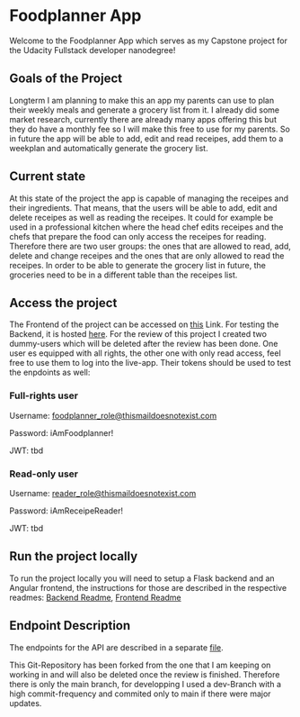 # Foodplanner App
Welcome to the Foodplanner App which serves as my Capstone project for the Udacity Fullstack developer nanodegree!

## Goals of the Project
Longterm I am planning to make this an app my parents can use to plan their weekly meals and generate a grocery list from it. I already did some market research, currently there are already many apps offering this but they do have a monthly fee so I will make this free to use for my parents. So in future the app will be able to add, edit and read receipes, add them to a weekplan and automatically generate the grocery list.

## Current state
At this state of the project the app is capable of managing the receipes and their ingredients. That means, that the users will be able to add, edit and delete receipes as well as reading the receipes. It could for example be used in a professional kitchen where the head chef edits receipes and the chefs that prepare the food can only access the receipes for reading. Therefore there are two user groups: the ones that are allowed to read, add, delete and change receipes and the ones that are only allowed to read the receipes. In order to be able to generate the grocery list in future, the groceries need to be in a different table than the receipes list.

## Access the project
The Frontend of the project can be accessed on [this](https://foodplanner-frontend.onrender.com) Link. For testing the Backend, it is hosted [here](https://foodplanner-backend.onrender.com). For the review of this project I created two dummy-users which will be deleted after the review has been done. One user es equipped with all rights, the other one with only read access, feel free to use them to log into the live-app. Their tokens should be used to test the enpdoints as well:

### Full-rights user
Username: foodplanner_role@thismaildoesnotexist.com

Password: iAmFoodplanner!

JWT: tbd

### Read-only user
Username: reader_role@thismaildoesnotexist.com

Password: iAmReceipeReader!

JWT: tbd

## Run the project locally
To run the project locally you will need to setup a Flask backend and an Angular frontend, the instructions for those are described in the respective readmes:
[Backend Readme](/backend/README.md), [Frontend Readme](/foodplanner-frontend/README.md)

## Endpoint Description
The endpoints for the API are described in a separate [file](7backend/Endpoints.md).

This Git-Repository has been forked from the one that I am keeping on working in and will also be deleted once the review is finished. Therefore there is only the main branch, for developping I used a dev-Branch with a high commit-frequency and commited only to main if there were major updates.